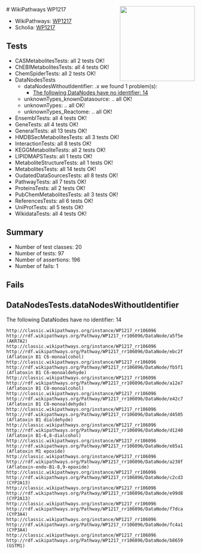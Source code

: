 <img style="float: right; width: 200px" src="https://upload.wikimedia.org/wikipedia/commons/thumb/8/83/Wplogo_with_text_500.png/640px-Wplogo_with_text_500.png" />
# WikiPathways WP1217

* WikiPathways: [WP1217](https://wikipathways.org/pathways/WP1217)
* Scholia: [WP1217](https://scholia.toolforge.org/wikipathways/WP1217)
## Tests
* CASMetabolitesTests: all 2 tests OK!
* ChEBIMetabolitesTests: all 4 tests OK!
* ChemSpiderTests: all 2 tests OK!
* DataNodesTests
    * dataNodesWithoutIdentifier: .x we found 1 problem(s):
        * [The following DataNodes have no identifier: 14](#8792c494)
    * unknownTypes_knownDatasource: .. all OK!
    * unknownTypes: .. all OK!
    * unknownTypes_Reactome: .. all OK!
* EnsemblTests: all 4 tests OK!
* GeneTests: all 4 tests OK!
* GeneralTests: all 13 tests OK!
* HMDBSecMetabolitesTests: all 3 tests OK!
* InteractionTests: all 8 tests OK!
* KEGGMetaboliteTests: all 2 tests OK!
* LIPIDMAPSTests: all 1 tests OK!
* MetaboliteStructureTests: all 1 tests OK!
* MetabolitesTests: all 14 tests OK!
* OudatedDataSourcesTests: all 8 tests OK!
* PathwayTests: all 7 tests OK!
* ProteinsTests: all 2 tests OK!
* PubChemMetabolitesTests: all 3 tests OK!
* ReferencesTests: all 6 tests OK!
* UniProtTests: all 5 tests OK!
* WikidataTests: all 4 tests OK!


## Summary

* Number of test classes: 20
* Number of tests: 97
* Number of assertions: 196
* Number of fails: 1

## Fails

<a name="8792c494" />

## DataNodesTests.dataNodesWithoutIdentifier

The following DataNodes have no identifier: 14
```
http://classic.wikipathways.org/instance/WP1217_rr106096 http://rdf.wikipathways.org/Pathway/WP1217_rr106096/DataNode/a5f5e (AKR7A2)
http://classic.wikipathways.org/instance/WP1217_rr106096 http://rdf.wikipathways.org/Pathway/WP1217_rr106096/DataNode/ebc2f (Aflatoxin B1 C6-monoalcohol)
http://classic.wikipathways.org/instance/WP1217_rr106096 http://rdf.wikipathways.org/Pathway/WP1217_rr106096/DataNode/fb5f1 (Aflatoxin B1 C6-monoaldehyde)
http://classic.wikipathways.org/instance/WP1217_rr106096 http://rdf.wikipathways.org/Pathway/WP1217_rr106096/DataNode/a12e7 (Aflatoxin B1 C8-monoalcohol)
http://classic.wikipathways.org/instance/WP1217_rr106096 http://rdf.wikipathways.org/Pathway/WP1217_rr106096/DataNode/e42c7 (Aflatoxin B1 C8-monoaldehyde)
http://classic.wikipathways.org/instance/WP1217_rr106096 http://rdf.wikipathways.org/Pathway/WP1217_rr106096/DataNode/d4505 (Aflatoxin B1 dialdehyde)
http://classic.wikipathways.org/instance/WP1217_rr106096 http://rdf.wikipathways.org/Pathway/WP1217_rr106096/DataNode/d1240 (Aflatoxin B1-6,8-dialcohol)
http://classic.wikipathways.org/instance/WP1217_rr106096 http://rdf.wikipathways.org/Pathway/WP1217_rr106096/DataNode/e85a1 (Aflatoxin M1 epoxide)
http://classic.wikipathways.org/instance/WP1217_rr106096 http://rdf.wikipathways.org/Pathway/WP1217_rr106096/DataNode/a238f (Aflatoxin-endo-B1-8,9-epoxide)
http://classic.wikipathways.org/instance/WP1217_rr106096 http://rdf.wikipathways.org/Pathway/WP1217_rr106096/DataNode/c2cd3 (CYP2A13)
http://classic.wikipathways.org/instance/WP1217_rr106096 http://rdf.wikipathways.org/Pathway/WP1217_rr106096/DataNode/e99d8 (CYP2A13)
http://classic.wikipathways.org/instance/WP1217_rr106096 http://rdf.wikipathways.org/Pathway/WP1217_rr106096/DataNode/f7dca (CYP3A4)
http://classic.wikipathways.org/instance/WP1217_rr106096 http://rdf.wikipathways.org/Pathway/WP1217_rr106096/DataNode/fc4a1 (CYP3A4)
http://classic.wikipathways.org/instance/WP1217_rr106096 http://rdf.wikipathways.org/Pathway/WP1217_rr106096/DataNode/b8659 (GSTM1)
```


